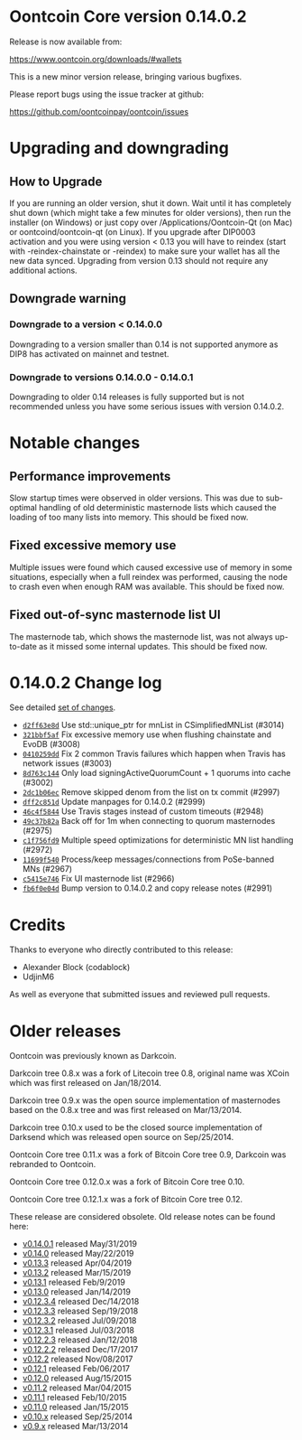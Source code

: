 Oontcoin Core version 0.14.0.2
==========================

Release is now available from:

  <https://www.oontcoin.org/downloads/#wallets>

This is a new minor version release, bringing various bugfixes.

Please report bugs using the issue tracker at github:

  <https://github.com/oontcoinpay/oontcoin/issues>


Upgrading and downgrading
=========================

How to Upgrade
--------------

If you are running an older version, shut it down. Wait until it has completely
shut down (which might take a few minutes for older versions), then run the
installer (on Windows) or just copy over /Applications/Oontcoin-Qt (on Mac) or
oontcoind/oontcoin-qt (on Linux). If you upgrade after DIP0003 activation and you were
using version < 0.13 you will have to reindex (start with -reindex-chainstate
or -reindex) to make sure your wallet has all the new data synced. Upgrading from
version 0.13 should not require any additional actions.

Downgrade warning
-----------------

### Downgrade to a version < 0.14.0.0

Downgrading to a version smaller than 0.14 is not supported anymore as DIP8 has
activated on mainnet and testnet.

### Downgrade to versions 0.14.0.0 - 0.14.0.1

Downgrading to older 0.14 releases is fully supported but is not
recommended unless you have some serious issues with version 0.14.0.2.

Notable changes
===============

Performance improvements
------------------------
Slow startup times were observed in older versions. This was due to sub-optimal handling of old
deterministic masternode lists which caused the loading of too many lists into memory. This should be
fixed now.

Fixed excessive memory use
--------------------------
Multiple issues were found which caused excessive use of memory in some situations, especially when
a full reindex was performed, causing the node to crash even when enough RAM was available. This should
be fixed now.

Fixed out-of-sync masternode list UI
------------------------------------
The masternode tab, which shows the masternode list, was not always up-to-date as it missed some internal
updates. This should be fixed now.

0.14.0.2 Change log
===================

See detailed [set of changes](https://github.com/oontcoinpay/oontcoin/compare/v0.14.0.1...oontcoinpay:v0.14.0.2).

- [`d2ff63e8d`](https://github.com/oontcoinpay/oontcoin/commit/d2ff63e8d) Use std::unique_ptr for mnList in CSimplifiedMNList (#3014)
- [`321bbf5af`](https://github.com/oontcoinpay/oontcoin/commit/321bbf5af) Fix excessive memory use when flushing chainstate and EvoDB (#3008)
- [`0410259dd`](https://github.com/oontcoinpay/oontcoin/commit/0410259dd) Fix 2 common Travis failures which happen when Travis has network issues (#3003)
- [`8d763c144`](https://github.com/oontcoinpay/oontcoin/commit/8d763c144) Only load signingActiveQuorumCount + 1 quorums into cache (#3002)
- [`2dc1b06ec`](https://github.com/oontcoinpay/oontcoin/commit/2dc1b06ec) Remove skipped denom from the list on tx commit (#2997)
- [`dff2c851d`](https://github.com/oontcoinpay/oontcoin/commit/dff2c851d) Update manpages for 0.14.0.2 (#2999)
- [`46c4f5844`](https://github.com/oontcoinpay/oontcoin/commit/46c4f5844) Use Travis stages instead of custom timeouts (#2948)
- [`49c37b82a`](https://github.com/oontcoinpay/oontcoin/commit/49c37b82a) Back off for 1m when connecting to quorum masternodes (#2975)
- [`c1f756fd9`](https://github.com/oontcoinpay/oontcoin/commit/c1f756fd9) Multiple speed optimizations for deterministic MN list handling (#2972)
- [`11699f540`](https://github.com/oontcoinpay/oontcoin/commit/11699f540) Process/keep messages/connections from PoSe-banned MNs (#2967)
- [`c5415e746`](https://github.com/oontcoinpay/oontcoin/commit/c5415e746) Fix UI masternode list (#2966)
- [`fb6f0e04d`](https://github.com/oontcoinpay/oontcoin/commit/fb6f0e04d) Bump version to 0.14.0.2 and copy release notes (#2991)

Credits
=======

Thanks to everyone who directly contributed to this release:

- Alexander Block (codablock)
- UdjinM6

As well as everyone that submitted issues and reviewed pull requests.

Older releases
==============

Oontcoin was previously known as Darkcoin.

Darkcoin tree 0.8.x was a fork of Litecoin tree 0.8, original name was XCoin
which was first released on Jan/18/2014.

Darkcoin tree 0.9.x was the open source implementation of masternodes based on
the 0.8.x tree and was first released on Mar/13/2014.

Darkcoin tree 0.10.x used to be the closed source implementation of Darksend
which was released open source on Sep/25/2014.

Oontcoin Core tree 0.11.x was a fork of Bitcoin Core tree 0.9,
Darkcoin was rebranded to Oontcoin.

Oontcoin Core tree 0.12.0.x was a fork of Bitcoin Core tree 0.10.

Oontcoin Core tree 0.12.1.x was a fork of Bitcoin Core tree 0.12.

These release are considered obsolete. Old release notes can be found here:

- [v0.14.0.1](https://github.com/oontcoinpay/oontcoin/blob/master/doc/release-notes/oontcoin/release-notes-0.14.0.1.md) released May/31/2019
- [v0.14.0](https://github.com/oontcoinpay/oontcoin/blob/master/doc/release-notes/oontcoin/release-notes-0.14.0.md) released May/22/2019
- [v0.13.3](https://github.com/oontcoinpay/oontcoin/blob/master/doc/release-notes/oontcoin/release-notes-0.13.3.md) released Apr/04/2019
- [v0.13.2](https://github.com/oontcoinpay/oontcoin/blob/master/doc/release-notes/oontcoin/release-notes-0.13.2.md) released Mar/15/2019
- [v0.13.1](https://github.com/oontcoinpay/oontcoin/blob/master/doc/release-notes/oontcoin/release-notes-0.13.1.md) released Feb/9/2019
- [v0.13.0](https://github.com/oontcoinpay/oontcoin/blob/master/doc/release-notes/oontcoin/release-notes-0.13.0.md) released Jan/14/2019
- [v0.12.3.4](https://github.com/oontcoinpay/oontcoin/blob/master/doc/release-notes/oontcoin/release-notes-0.12.3.4.md) released Dec/14/2018
- [v0.12.3.3](https://github.com/oontcoinpay/oontcoin/blob/master/doc/release-notes/oontcoin/release-notes-0.12.3.3.md) released Sep/19/2018
- [v0.12.3.2](https://github.com/oontcoinpay/oontcoin/blob/master/doc/release-notes/oontcoin/release-notes-0.12.3.2.md) released Jul/09/2018
- [v0.12.3.1](https://github.com/oontcoinpay/oontcoin/blob/master/doc/release-notes/oontcoin/release-notes-0.12.3.1.md) released Jul/03/2018
- [v0.12.2.3](https://github.com/oontcoinpay/oontcoin/blob/master/doc/release-notes/oontcoin/release-notes-0.12.2.3.md) released Jan/12/2018
- [v0.12.2.2](https://github.com/oontcoinpay/oontcoin/blob/master/doc/release-notes/oontcoin/release-notes-0.12.2.2.md) released Dec/17/2017
- [v0.12.2](https://github.com/oontcoinpay/oontcoin/blob/master/doc/release-notes/oontcoin/release-notes-0.12.2.md) released Nov/08/2017
- [v0.12.1](https://github.com/oontcoinpay/oontcoin/blob/master/doc/release-notes/oontcoin/release-notes-0.12.1.md) released Feb/06/2017
- [v0.12.0](https://github.com/oontcoinpay/oontcoin/blob/master/doc/release-notes/oontcoin/release-notes-0.12.0.md) released Aug/15/2015
- [v0.11.2](https://github.com/oontcoinpay/oontcoin/blob/master/doc/release-notes/oontcoin/release-notes-0.11.2.md) released Mar/04/2015
- [v0.11.1](https://github.com/oontcoinpay/oontcoin/blob/master/doc/release-notes/oontcoin/release-notes-0.11.1.md) released Feb/10/2015
- [v0.11.0](https://github.com/oontcoinpay/oontcoin/blob/master/doc/release-notes/oontcoin/release-notes-0.11.0.md) released Jan/15/2015
- [v0.10.x](https://github.com/oontcoinpay/oontcoin/blob/master/doc/release-notes/oontcoin/release-notes-0.10.0.md) released Sep/25/2014
- [v0.9.x](https://github.com/oontcoinpay/oontcoin/blob/master/doc/release-notes/oontcoin/release-notes-0.9.0.md) released Mar/13/2014

